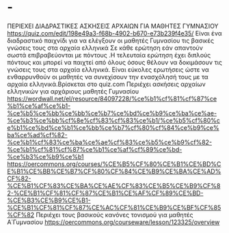 # -
ΠΕΡΙΕΧΕΙ ΔΙΑΔΡΑΣΤΙΚΕΣ ΑΣΚΗΣΕΙΣ ΑΡΧΑΙΩΝ ΓΙΑ ΜΑΘΗΤΕΣ ΓΥΜΝΑΣΙΟΥ
https://quiz.com/edit/198e49a3-f68b-4902-b670-e73b239f4e35/
Είναι ένα διαδραστικό παιχνίδι για να ελέγξουν οι μαθητές Γυμνασίου τις βασικές γνώσεις τους στα αρχαία ελληνικά 
Σε κάθε ερώτηση εάν απαντούν σωστά επιβραβεύονται με πόντους .Η τελευταία ερώτηση έχει διπλούς πόντους και μπορεί να παιχτεί από όλους όσους θέλουν να δοκιμάσουν τις γνώσεις τους στα αρχαία ελληνικά. Είναι εύκολες ερωτήσεις ώστε να ενθαρρυνθούν οι μαθητές να συνεχίσουν την ενασχόλησή τους με τα αρχαία ελληνικά.Βρίσκεται στο quiz.com
Περιέχει ασκήσεις αρχαίων ελληνικών για αρχάριους μαθητές Γυμνασίου
https://wordwall.net/el/resource/84097228/%ce%b1%cf%81%cf%87%ce%b1%ce%af%ce%b1-%ce%b5%ce%bb%ce%bb%ce%b7%ce%bd%ce%b9%ce%ba%ce%ae-%ce%b3%ce%bb%cf%8e%cf%83%cf%83%ce%b1/%ce%b5%cf%80%ce%b1%ce%bd%ce%b1%ce%bb%ce%b7%cf%80%cf%84%ce%b9%ce%ba%ce%ad%cf%82-%ce%b1%cf%83%ce%ba%ce%ae%cf%83%ce%b5%ce%b9%cf%82-%ce%b1%cf%81%cf%87%ce%b1%ce%af%cf%89%ce%bd-%ce%b3%ce%b9%ce%b1
https://oercommons.org/courses/%CE%B5%CF%80%CE%B1%CE%BD%CE%B1%CE%BB%CE%B7%CF%80%CF%84%CE%B9%CE%BA%CE%AD%CF%82-%CE%B1%CF%83%CE%BA%CE%AE%CF%83%CE%B5%CE%B9%CF%82-%CE%B1%CF%81%CF%87%CE%B1%CE%AF%CF%89%CE%BD-%CE%B3%CE%B9%CE%B1-%CE%B1%CF%81%CF%87%CE%AC%CF%81%CE%B9%CE%BF%CF%85%CF%82
Περιέχει τους βασικούς κανόνες τονισμού για μαθητές Α΄Γυμνασίου
https://oercommons.org/courseware/lesson/123325/overview
